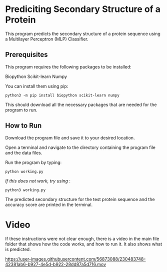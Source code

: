 # Prediciting Secondary Structure of a Protein

This program predicts the secondary structure of a protein sequence using a Multilayer Perceptron (MLP) Classifier.

## Prerequisites
This program requires the following packages to be installed:

Biopython
Scikit-learn
Numpy

You can install them using pip:
```
python3 -m pip install biopython scikit-learn numpy
```

This should download all the necessary packages that are needed for the program to run.

## How to Run
Download the program file and save it to your desired location.

Open a terminal and navigate to the directory containing the program file and the data files.

Run the program by typing:
```
python working.py
```
*If this does not work, try using* :
```
python3 working.py
```

The predicted secondary structure for the test protein sequence and the accuracy score are printed in the terminal.


# Video
If these instructions were not clear enough, there is a video in the main file folder that shows how the code works, and how to run it. It also shows what is predicted.


https://user-images.githubusercontent.com/56873088/230483748-42381ab6-b927-4e5d-b922-28dd87a5d716.mov

